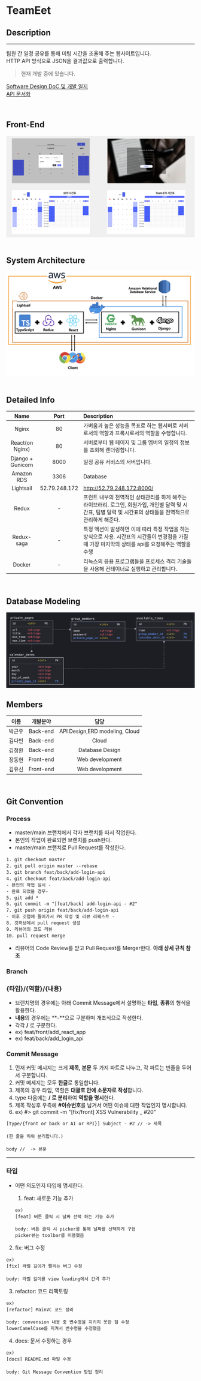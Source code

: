 # TeamEet

## **Description**

---

팀원 간 일정 공유를 통해 미팅 시간을 조율해 주는 웹사이트입니다.  
HTTP API 방식으로 JSON을 결과값으로 출력합니다.

> 현재 개발 중에 있습니다.

[Software Design DoC 및 개발 일지](https://www.notion.so/SW-Design-DOC-0d2c078c9efa4698bb48d5a31a3abc8b)  
[API 문서화](https://documenter.getpostman.com/view/13993198/TzedgQAx)

<br>

## **Front-End**

<img src="./img/Front-End.png">

<br>
<br>

## **System Architecture**

<img src="./img/architecture.png">

<br>
<br>

## **Detailed Info**

|       Name        |     Port      | Description                                                                                                                                                   |
| :---------------: | :-----------: | :------------------------------------------------------------------------------------------------------------------------------------------------------------ |
|       Nginx       |      80       | 가벼움과 높은 성능을 목표로 하는 웹서버로 서버로서의 역할과 프록시로서의 역할을 수행합니다.                                                                   |
|  React(on Nginx)  |      80       | 서버로부터 웹 페이지 및 그룹 멤버의 일정의 정보를 조회해 렌더링합니다.                                                                                        |
| Django + Gunicorn |     8000      | 일정 공유 서비스의 서버입니다.                                                                                                                                |
|    Amazon RDS     |     3306      | Database                                                                                                                                                      |
|     Lightsail     | 52.79.248.172 | http://52.79.248.172:8000/                                                                                                                                    |
|       Redux       |       -       | 프런트 내부의 전역적인 상태관리를 하게 해주는 라이브러리. 로그인, 회원가입, 개인별 달력 및 시간표, 팀별 달력 및 시간표의 상태들을 전역적으로 관리하게 해준다. |
|    Redux-saga     |       -       | 특정 액션이 발생하면 이에 따라 특정 작업을 하는 방식으로 사용. 시간표의 시간들이 변경점을 가질 때 가장 마지막의 상태를 api를 요청해주는 역할을 수행           |
|      Docker       |       -       | 리눅스의 응용 프로그램들을 프로세스 격리 기술들을 사용해 컨테이너로 실행하고 관리합니다.                                                                      |

<br>

## **Database Modeling**

<img src="./img/ERD.png">

## **Members**

|  이름  | 개발분야  |              담당              |
| :----: | :-------: | :----------------------------: |
| 박근우 | Back-end  | API Design,ERD modeling, Cloud |
| 김다빈 | Back-end  |             Cloud              |
| 김청환 | Back-end  |        Database Design         |
| 장동현 | Front-end |        Web development         |
| 김유신 | Front-end |        Web development         |

<br>

## **Git Convention**

### **Process**

- master/main 브랜치에서 각자 브랜치를 따서 작업한다.
- 본인의 작업이 완료되면 브랜치를 push한다.
- master/main 브랜치로 Pull Request를 작성한다.

```xml
1. git checkout master
2. git pull origin master --rebase
3. git branch feat/back/add-login-api
4. git checkout feat/back/add-login-api
- 본인의 작업 실시 -
- 완료 되었을 경우-
5. git add *
6. git commit -m "[feat/back] add-login-api - #2"
7. git push origin feat/back/add-login-api
- 이후 깃헙에 들어가서 PR 작성 및 리뷰 리퀘스트 -
8. 깃허브에서 pull request 생성
9. 리뷰어의 코드 리뷰
10. pull request merge
```

- 리뷰어의 Code Review를 받고 Pull Request를 Merger한다. **아래 상세 규칙 참조**

### **Branch**

### **{타입}/{역할}/{내용}**

- 브랜치명의 경우에는 아래 Commit Message에서 설명하는 **타입**, **종류**의 형식을 활용한다.
- **내용**의 경우에는 **-**으로 구분하며 개조식으로 작성한다.
- 각각 **/** 로 구분한다.
- ex) feat/front/add_react_app
- ex) feat/back/add_login_api

### **Commit Message**

1. 먼저 커밋 메시지는 크게 **제목, 본문** 두 가지 파트로 나누고, 각 파트는 빈줄을 두어서 구분합니다.
2. 커밋 메세지는 모두 **한글**로 통일합니다.
3. 제목의 경우 타입, 역할은 **대괄호 안에 소문자로 작성**합니다.
4. type 다음에는 **/ 로 분리**하여 **역할을 명시**한다.
5. 제목 작성후 우측에 **#이슈번호**를 남겨서 어떤 이슈에 대한 작업인지 명시합니다.
6. ex) #> git commit -m "[fix/front] XSS Vulnerability \_ #20"

```xml
[type/{front or back or AI or RPI}] Subject - #2 // -> 제목

(한 줄을 띄워 분리합니다.)

body //  -> 본문
```

---

### **타입**

- 어떤 의도인지 타입에 명세한다.

  1. feat: 새로운 기능 추가

  ```xml
  ex)
  [feat] 버튼 클릭 시 날짜 선택 하는 기능 추가

  body: 버튼 클릭 시 picker를 통해 날짜를 선택하게 구현
  picker뷰는 toolbar를 이용했음
  ```

2. fix: 버그 수정

```xml
ex)
[fix] 라벨 길이가 짤리는 버그 수정

body: 라벨 길이를 view leading에서 간격 추가
```

3. refactor: 코드 리팩토링

```xml
ex)
[refactor] MainVC 코드 정리

body: convension 내용 중 변수명을 지키지 못한 점 수정
lowerCamelCase를 지켜서 변수명을 수정했음
```

4. docs: 문서 수정하는 경우

```xml
ex)
[docs] README.md 파일 수정

body: Git Message Convention 방법 정리
```

